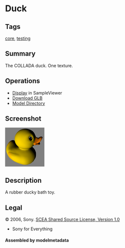 # Duck

## Tags

[core](../Models-core.md), [testing](../Models-testing.md)

## Summary

The COLLADA duck. One texture.

## Operations

* [Display](https://github.khronos.org/glTF-Sample-Viewer-Release/?model=https://raw.GithubUserContent.com/KhronosGroup/glTF-Sample-Assets/main/./Models/Duck/glTF-Binary/Duck.glb) in SampleViewer
* [Download GLB](https://raw.GithubUserContent.com/KhronosGroup/glTF-Sample-Assets/main/./Models/Duck/glTF-Binary/Duck.glb)
* [Model Directory](./)

## Screenshot

![screenshot](screenshot/screenshot.png)

## Description

A rubber ducky bath toy.

## Legal

&copy; 2006, Sony. [SCEA Shared Source License, Version 1.0](https://spdx.org/licenses/SCEA.html)

 - Sony for Everything

#### Assembled by modelmetadata